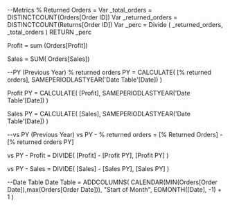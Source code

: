 --Metrics
% Returned Orders = 
Var _total_orders = DISTINCTCOUNT(Orders[Order ID])
Var _returned_orders = DISTINCTCOUNT(Returns[Order ID])
Var _perc  = 
Divide (
    _returned_orders,
    _total_orders
    )
RETURN
_perc

Profit = sum (Orders[Profit])

Sales = SUM( Orders[Sales])

--PY (Previous Year)
% returned orders PY = 
CALCULATE(
    [% returned orders],
    SAMEPERIODLASTYEAR('Date Table'[Date])
)

Profit PY = 
CALCULATE(
    [Profit],
    SAMEPERIODLASTYEAR('Date Table'[Date])
)

Sales PY = 
CALCULATE(
    [Sales],
    SAMEPERIODLASTYEAR('Date Table'[Date])
)

--vs PY (Previous Year)
vs PY - % returned orders = 
[% Returned Orders] - [% returned orders PY]

vs PY - Profit = 
DIVIDE(
    [Profit] - [Profit PY],
    [Profit PY]
)

vs PY - Sales = 
DIVIDE(
    [Sales] - [Sales PY],
    [Sales PY]
)

--Date Table
Date Table = 
ADDCOLUMNS(
    CALENDAR(MIN(Orders[Order Date]),max(Orders[Order Date])),
    "Start of Month", EOMONTH([Date], -1) + 1 
)